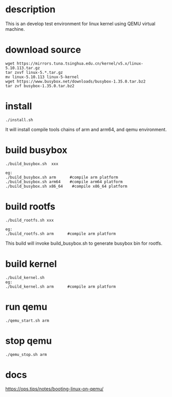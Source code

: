 # description
This is an develop test environment for linux kernel using QEMU virtual machine.
# download source
```
wget https://mirrors.tuna.tsinghua.edu.cn/kernel/v5.x/linux-5.10.113.tar.gz
tar zxvf linux-5.*.tar.gz
mv linux-5.10.113 linux-5-kernel
wget https://www.busybox.net/downloads/busybox-1.35.0.tar.bz2
tar zvf busybox-1.35.0.tar.bz2
```
# install
```
./install.sh
```
It will install compile tools chains of arm and arm64, and qemu environment.

# build busybox
```
./build_busybox.sh  xxx

eg:
./build_busybox.sh arm      #compile arm platform 
./build_busybox.sh arm64    #compile arm64 platform
./build_busybox.sh x86_64    #compile x86_64 platform
```

# build rootfs
```
./build_rootfs.sh xxx

eg:
./build_rootfs.sh arm      #compile arm platform 
```
This build will invoke build_busybox.sh to generate busybox bin for rootfs.

# build kernel
```
./build_kernel.sh
eg:
./build_kernel.sh arm      #compile arm platform 
```

# run qemu
```
./qemu_start.sh arm
```

# stop qemu
```
./qemu_stop.sh arm
```

# docs
https://ops.tips/notes/booting-linux-on-qemu/

